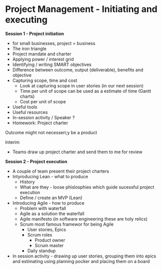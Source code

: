# Project Management - Initiating and executing

**Session 1 - Project initiation**

- for small businesses, project = business 
- The iron triangle
- Project mandate and charter
- Applying power / interest grid
- Identifying / writing SMART objectives
- Difference between outcome, output (deliverable), benefits and objective
- Capturing scope, time and cost
  - Look at capturing scope in user stories (in our next session)
  - Time per unit of scope can be used as a estimate of time (Gantt charts)
  - Cost per unit of scope
- Useful tools
- Useful resources
- In-session activity / Speaker ?
- Homework: Project charter

Outcome might not necesseri;y be a product

Interim

- Teams draw up project charter and send them to me for review

**Session 2 - Project execution**

- A couple of team present their project charters
- Intyroducing Lean - what to produce
  - History
  - What are they - loose phislosphies which guide sucessful project execution 
  - Define / create an MVP (Lean)
- Introducing Agile - how to produce
  - Problem with waterfall
  - Agile as a solution the waterfall
  - Agile manifesto (in software engineering these are holy relics)
  - Scrum most famous framewor for being Agile
    - User stories, Epics
    - Scrum roles
      - Product owner
      - Scrum master
    - Daily standup
- In session activity - drawing up user stories, grouping them into epics and estimating using planning pocker and placing them on a board